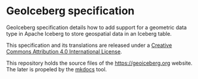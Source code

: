 # GeoIceberg specification

GeoIceberg specification details how to add support for a geometric data type in Apache Iceberg to store geospatial data in an Iceberg table.

This specification and its translations are released under a [Creative Commons Attribution 4.0 International License](https://creativecommons.org/licenses/by/4.0/).

This repository holds the source files of the https://geoiceberg.org website. The later is propeled by the [mkdocs](https://www.mkdocs.org/) tool.
